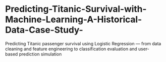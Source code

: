 # Predicting-Titanic-Survival-with-Machine-Learning-A-Historical-Data-Case-Study-
Predicting Titanic passenger survival using Logistic Regression — from data cleaning and feature engineering to classification evaluation and user-based prediction simulation
